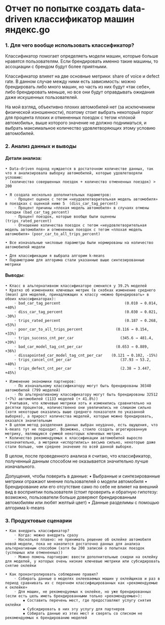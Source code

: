 

# Отчет по попытке создать data-driven классификатор машин яндекс.go


### 1. Для чего вообще использовать классификатор?

Классификатор помогает определяеть модели машин, которые больше нравятся пользователям. Если брендировать именно такие машины, то ассоциации с брендом будут более приятными.

Классификатор влияет на две основные метрики: share of voice и defect rate. В данном случае между ними есть зависимость: можно брендировать либо много машин, но часть из них будут «так себе», либо брендировать меньше, но все они будут оправдывать ожидания даже искушенных пользователей.

На мой взгляд, объективно плохих автомобилей нет (за исключением физической изношенности), поэтому стоит выбрать некоторый порог для процента плохих и отмененных поездок с тегом «плохой автомобиль», выше которого значение не должно подниматься, и выбрать максимальное количество удовлетворяющих этому условию автомобилей.

### 2. Анализ данных и выводы

#### Детали анализа:

    • Data-driven подход нуждается в достаточном количестве данных, так что я анализировала выборку автомобилей, которые удовлетворяли условию:
      (количество совершенных поездок + количество отмененных поездок) > 200

    • Я создала несколько дополнительных параметров:
        ◦ Процент оценок с тегом «неудовлетворительная модель автомобиля» в поездках с оценкой ниже 5  (diss_car_tag_percent)
        ◦ Процент причины «плохая модель автомобиля» в случаях отмены поездки (bad_car_tag_percent)
        ◦ Процент поездок, которые вообще были оценены (trips_rated_percent) 
        ◦ Отношение количества поездок с тегом «неудовлетворительная модель автомобиля» и отмененных поездок с тегом «плохая модель автомобиля» (poor_car_to_all_trips_percent)

    • Все изначальные числовые параметры были нормированы на количество автомобилей модели

    • Для классификации я выбрала алгорим k-means
    • Параметрами для алгорима стали указанные выше синтезированные метрики

#### Выводы:
    • Класс в альтернативном классификаторе сменился у 39.2% моделей
    • Кратко об изменениях ключевых метрик (в скобках изменение среднего (mean) для моделей, принадлежащих к классу «можно брендировать» в обоих классификаторах):
        ◦ bad_car_tag_percent 				     	      (0.010 → 0.014, +40%)
        ◦ diss_car_tag_percent 					          (0.030 → 0.021, -30%)
        ◦ trips_rated_percent 					          (0.187 → 0.268, +53%)
        ◦ poor_car_to_all_trips_percent 		      (0.116 → 0.154, +33%)
        ◦ trips_success_cnt_per_car				        (345.6 → 481.4, +39%)
        ◦ bad_car_model_tag_cnt_per_car 		      (0.653 → 0.889, +36%)
        ◦ dissapointed_car_model_tag_cnt_per_car 	(0.121 → 0.102, -15%)
        ◦ trips_cancel_cnt_per_car 				        (37.93 → 53.2,  +40%)
        ◦ trips_defect_cnt_per_car 				        (2.38 → 3.447,  +45%)
      
    • Изменение экономики партнеров:
        ◦ По изначальному классификатору могут быть брендированы 30340 автомобилей (799 моделей)
        ◦ По альтернативному классификатору могут быть брендированы 32512 (+7%) автомобилей (1133 моделей (+ 41.8%))
    • Учитывая, что ключевые метрики хоть и изменились сравнительно на десятки процентов, количественно они увеличились не слишком сильно  (хотя некоторые оказались выше среднего показателя по указанной выборке), а прирост количества моделей, которые можно брендировать, оказался значительным
    • В целом метод разделения данных выбран неудачно, есть ощущения, что k-means тут не подходит. Возможно, стоило создать агрегированную метрику, являющуюся суммой некоторых ключевых метрик.
    • Количество рекомендуемых к классификации автомобилей выросло незначительно, а метрики «испортились» весьма сильно, некоторые даже стали больше, чем среднее значение по всей данной выборке.

В целом, после проведенного анализа я считаю, что классификатор, полученный данным способом не оказывается значительно лучше изначального.

Допущения, чтобы поверить в данные:
    • Выбранные и синтезированные метрики отражают мнение пользователей о модели автомобиля
    • Брендирование или его отсутствие само по себе не влияет на внешний вид в восприятии пользователя (стоит проверить и обратную гипотезу: возможно, пользователи больше доверяют брендированным автомобилям или любят желтый цвет)
    • Данные разделимы с помощью алгорима k-means

### 3.  Продуктовые сценарии

    • Как внедрить классификатор?
        ◦ Когда: можно внедрить сразу
        ◦ Насколько плавно: не принимать решение об оклейке автомобиля новой модели, пока не накопится достаточно данных для анализа альтернативным способом (хотя бы 200 записей о попытках поездок (успешных или отмененных))
        ◦ Можно помочь партнерам: ввести дополнительные скидки на оклейку для моделей, у которых очень низкие ключевые метрики или субсидировать снятие оклейки 

    • Как проконтролировать соблюдение правил?
        ◦ Собирать данные о моделях оклееваемых машин у оклейщиков и раз в период сравнивать их с перечнем классифицированных как «рекомендуемые к оклейке»
        ◦ Для машин, не рекомендуемых к оклейке, но уже брендированных (если есть цель иметь брендированными только «рекомендуемые»):
            ▪ Составить перечень мест, где предоставляют услугу снятия оклейки
            ▪ Субсидировать в них эту услугу для партнеров
            ▪ Собирать данные из этих мест и сверять со списком не рекомендуемых к брендированию моделей
